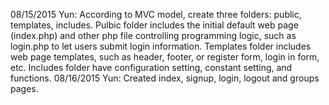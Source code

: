 08/15/2015 Yun: According to MVC model, create three folders: public, templates, includes. Pulbic folder includes the initial default web page (index.php) and other php file controlling programming logic, such as login.php to let users submit login information. Templates folder includes web page templates, such as header, footer, or register form, login in form, etc. Includes folder have configuration setting, constant setting, and functions.
08/16/2015 Yun: Created index, signup, login, logout and groups pages.